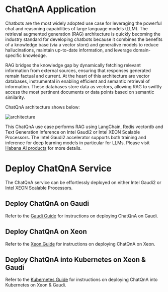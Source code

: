 # ChatQnA Application

Chatbots are the most widely adopted use case for leveraging the powerful chat and reasoning capabilities of large language models (LLM). The retrieval augmented generation (RAG) architecture is quickly becoming the industry standard for developing chatbots because it combines the benefits of a knowledge base (via a vector store) and generative models to reduce hallucinations, maintain up-to-date information, and leverage domain-specific knowledge.

RAG bridges the knowledge gap by dynamically fetching relevant information from external sources, ensuring that responses generated remain factual and current. At the heart of this architecture are vector databases, instrumental in enabling efficient and semantic retrieval of information. These databases store data as vectors, allowing RAG to swiftly access the most pertinent documents or data points based on semantic similarity.

ChatQnA architecture shows below:

![architecture](https://i.imgur.com/lLOnQio.png)

This ChatQnA use case performs RAG using LangChain, Redis vectordb and Text Generation Inference on Intel Gaudi2 or Intel XEON Scalable Processors. The Intel Gaudi2 accelerator supports both training and inference for deep learning models in particular for LLMs. Please visit [Habana AI products](https://habana.ai/products) for more details.

# Deploy ChatQnA Service

The ChatQnA service can be effortlessly deployed on either Intel Gaudi2 or Intel XEON Scalable Processors.

## Deploy ChatQnA on Gaudi

Refer to the [Gaudi Guide](./docker-composer/gaudi/README.md) for instructions on deploying ChatQnA on Gaudi.

## Deploy ChatQnA on Xeon

Refer to the [Xeon Guide](./docker-composer/xeon/README.md) for instructions on deploying ChatQnA on Xeon.

## Deploy ChatQnA into Kubernetes on Xeon & Gaudi

Refer to the [Kubernetes Guide](./kubernetes/manifests/README.md) for instructions on deploying ChatQnA into Kubernetes on Xeon & Gaudi.
